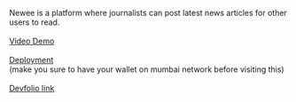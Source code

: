 Newee is a platform where journalists can post latest news articles for other users to read.
<br />
<br />
[Video Demo](https://youtu.be/vnkcKhx404Q)
<br />
<br />
[Deployment](https://newee.vercel.app/)
<br />
(make you sure to have your wallet on mumbai network before visiting this)
<br />
<br />
[Devfolio link](https://devfolio.co/projects/newee-0517)

